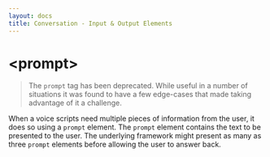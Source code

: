 ```yaml
---
layout: docs
title: Conversation - Input & Output Elements
---
```

# &lt;prompt&gt;

> The `prompt` tag has been deprecated. While useful in a number of situations it was found to have a few edge-cases that made taking advantage of it a challenge.

When a voice scripts need multiple pieces of information from the user, it does so using a `prompt` element. The `prompt` element contains the text to be presented to the user. The underlying framework might present as many as three `prompt` elements before allowing the user to answer back.
